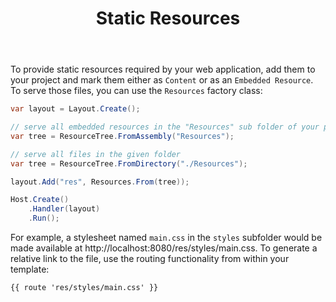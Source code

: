 ﻿---
title: Static Resources
description: 'Provide resources stored on the file system or within an assembly via HTTP.'
cascade:
  type: docs
---

To provide static resources required by your web application, add them to your project
and mark them either as `Content` or as an `Embedded Resource`. To serve those files,
you can use the `Resources` factory class:

```csharp
var layout = Layout.Create();

// serve all embedded resources in the "Resources" sub folder of your project
var tree = ResourceTree.FromAssembly("Resources");

// serve all files in the given folder
var tree = ResourceTree.FromDirectory("./Resources");

layout.Add("res", Resources.From(tree));

Host.Create()
    .Handler(layout)
    .Run();
```

For example, a stylesheet named `main.css` in the `styles` subfolder would be made available at
http://localhost:8080/res/styles/main.css. To generate a relative link to the file, use the routing
functionality from within your template:

```html
{{ route 'res/styles/main.css' }}
```
